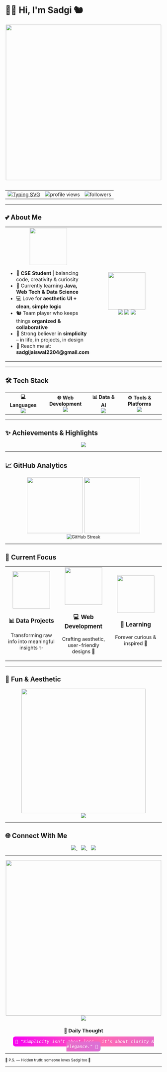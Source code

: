 # 🌸💜 Hi, I'm Sadgi 🐿️  

<div align="center">

  <img src="https://i.pinimg.com/originals/f7/40/63/f740634861b71c1f2c1b99e3e3af2f8d.gif" width="500">  
  <br><br>

  <table>
    <tr>
      <td>
        <a href="https://git.io/typing-svg">
          <img src="https://readme-typing-svg.demolab.com?font=Fira+Code&weight=500&size=16&pause=1000&color=F702F0&width=435&lines=%F0%9F%92%8C+P.S.+Someone+believes+and+cherish++you...+%F0%9F%92%9C" alt="Typing SVG" />
        </a>
      </td>
      <td>
        <img src="https://komarev.com/ghpvc/?username=sadgi&label=Profile%20views&color=FF69B4&style=flat-square" alt="profile views" />
      </td>
      <td>
        <img src="https://img.shields.io/github/followers/sadgi?label=Followers&color=FF69B4&style=social" alt="followers" />
      </td>
    </tr>
  </table>

  <!-- 🌸💜 Secret Note: Ayush loves Sadgi too 💜🌸 -->

</div>


---

## 💕 About Me  
<div align="center">

<table>
  <tr>
    <td align="center" width="50%">
      <img src="https://i.pinimg.com/originals/e7/2e/0c/e72e0c7c1e0e3d2fb0e2e2e2e2e2e2e2.gif" width="120">
      <br>
      <ul align="left">
        <li>🎀 <b>CSE Student</b> | balancing code, creativity & curiosity</li>
        <li>🌱 Currently learning <b>Java, Web Tech & Data Science</b></li>
        <li>💻 Love for <b>aesthetic UI + clean, simple logic</b></li>
        <li>🐿️ Team player who keeps things <b>organized & collaborative</b></li>
        <li>🌸 Strong believer in <b>simplicity</b> – in life, in projects, in design</li>
        <li>📧 Reach me at: <b>sadgijaiswal2204@gmail.com</b></li>
      </ul>
    </td>
    <td align="center" width="50%">
      <img src="https://i.pinimg.com/originals/f5/1e/23/f51e23e3b2f2b5c8f8b8c8f8c8f8c8f8.gif" width="120">
      <br>
      <img src="https://badges.pufler.dev/visits/Sadgijais/Sadgijais?color=FF69B4" />
      <img src="https://badges.pufler.dev/years/Sadgijais?color=F702F0" />
      <img src="https://badges.pufler.dev/repos/Sadgijais?color=DA70D6" />
    </td>
  </tr>
</table>

</div>

---

## 🛠️ Tech Stack  

<div align="center">

<table>
  <tr>
    <td align="center">
      <b>💻 Languages</b>  
      <br>
      <img src="https://skillicons.dev/icons?i=python,cpp,js,java,r&theme=light" />
    </td>
    <td align="center">
      <b>🌐 Web Development</b>  
      <br>
      <img src="https://skillicons.dev/icons?i=html,css,react,nodejs&theme=light" />
    </td>
    <td align="center">
      <b>📊 Data & AI</b>  
      <br>
      <img src="https://skillicons.dev/icons?i=sklearn,tensorflow&theme=light" />
    </td>
    <td align="center">
      <b>⚙️ Tools & Platforms</b>  
      <br>
      <img src="https://skillicons.dev/icons?i=git,github,vscode,figma,excel&theme=light" />
    </td>
  </tr>
</table>

</div>

---

## ✨ Achievements & Highlights

<div align="center">
  <img src="https://github-profile-trophy.vercel.app/?username=Sadgijais&theme=onedark&margin-w=3&no-frame=true&row=1&column=6&title=Followers,Stars,Commits,Repositories,Issues,PullRequest&color=FF69B4" />
</div>

---

## 📈 GitHub Analytics  

<div align="center">
  <img height="180em" src="https://github-readme-stats.vercel.app/api?username=Sadgijais&show_icons=true&theme=rose_pine&bg_color=FFFAFA&title_color=FF69B4&icon_color=FF69B4&hide_border=true"/>
  <img height="180em" src="https://github-readme-stats.vercel.app/api/top-langs/?username=Sadgijais&layout=compact&theme=rose_pine&bg_color=FFFAFA&title_color=FF69B4&icon_color=FF69B4&hide_border=true"/>
  <br>
  <img src="https://streak-stats.demolab.com?user=Sadgijais&theme=rose_pine&background=FFFAFA&ring=FF69B4&fire=FF1493&currStreakLabel=FF69B4&hide_border=true" alt="GitHub Streak"/>
</div>

---

## 🌸 Current Focus  

<div align="center">

<table>
  <tr>
    <td align="center" width="33%">
      <img src="https://i.pinimg.com/originals/77/37/50/7737503d002b2cf1f0b0b3f6b1c6cbbf.gif" width="120">
      <h3>📊 Data Projects</h3>
      <p>Transforming raw info into meaningful insights ✨</p>
    </td>
    <td align="center" width="33%">
      <img src="https://i.pinimg.com/originals/2c/d5/52/2cd552f6e47dbecdfdd862599e7e10a4.gif" width="120">
      <h3>💻 Web Development</h3>
      <p>Crafting aesthetic, user-friendly designs 🌸</p>
    </td>
    <td align="center" width="33%">
      <img src="https://i.pinimg.com/originals/3f/7a/94/3f7a9492f5a34272c9e34d91834c8d27.gif" width="120">
      <h3>🌱 Learning</h3>
      <p>Forever curious & inspired 💜</p>
    </td>
  </tr>
</table>
</div>

---

## 💖 Fun & Aesthetic

<div align="center">
  <img src="https://i.pinimg.com/originals/4b/05/5e/4b055e3d3e3d3e3f3f3f3f3f3f3f3f3f.gif" width="400">
  <br>
  <img src="https://readme-typing-svg.demolab.com?font=Fira+Code&pause=1200&color=DA70D6&center=true&vCenter=true&width=500&height=40&lines=🌸+Code,+Create,+Cherish+💜" />
</div>

---

## 🌐 Connect With Me  

<div align="center">
  <a href="https://www.linkedin.com/in/sadgi-jaiswal-5aa580319/" target="_blank">
    <img src="https://img.shields.io/badge/LinkedIn-FF69B4?style=for-the-badge&logo=linkedin&logoColor=white" />
  </a>
  &nbsp;&nbsp;
  <a href="mailto:sadgijaiswal2204@gmail.com">
    <img src="https://img.shields.io/badge/Email-FFB6C1?style=for-the-badge&logo=gmail&logoColor=white" />
  </a>
  &nbsp;&nbsp;
  <a href="https://github.com/Sadgijais" target="_blank">
    <img src="https://img.shields.io/badge/GitHub-DA70D6?style=for-the-badge&logo=github&logoColor=white" />
  </a>
</div>

---

<div align="center">

  <img src="https://i.pinimg.com/originals/f5/8e/6c/f58e6c865a3d8245f064898b78cb7e76.gif" width="500">  

  <br>
  <img src="https://readme-typing-svg.demolab.com?font=Fira+Code&pause=1200&color=FF69B4&center=true&vCenter=true&width=500&height=40&lines=%F0%9F%92%8C+Dream+big,+love+bigger+%F0%9F%92%8C" />
  
  <h3>💭 Daily Thought</h3>
  <p>
    <kbd style="background: linear-gradient(90deg,#F702F0,#FF69B4,#DA70D6); color:white; border-radius:8px; padding:8px;">
    🌸 <i>"Simplicity isn’t about less — it’s about clarity & elegance."</i> 🌸
    </kbd>
  </p>
</div>

---

<!-- 🌸💜 Secret Note: Ayush loves Sadgi too 💜🌸 -->

<sub>🌸 P.S. — Hidden truth: someone loves Sadgi too 💜</sub>

---

<!--
✨ Extra ideas to keep the theme
- All badges, text, and icons in pink/violet tones
- Use more typing SVGs for little notes
- Add a custom pixel art divider (can be made with pixelviolet.com)
- Consider a pinned "Aesthetic Projects" section with cards for each repo
- Add a playlist or quote section for extra personality!
-->
